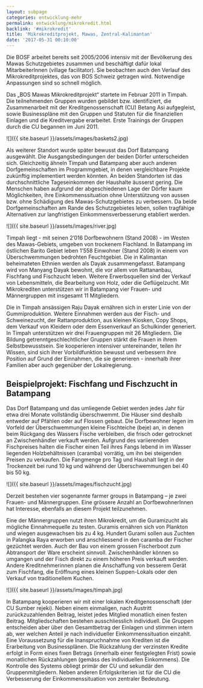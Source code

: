 ```yaml
---
layout: subpage
categories: entwicklung-mehr
permalink: entwicklung/mikrokredit.html
backlink: '#mikrokredit'
title: 'Mikrokreditprojekt, Mawas, Zentral-Kalimantan'
date: '2017-05-31 00:10:00'
---
```

Die BOSF arbeitet bereits seit 2005/2006 intensiv mit der Bevölkerung des Mawas Schutzgebietes zusammen und beschäftigt dafür lokal MitarbeiterInnen (village facilitator). Sie beobachten auch den Verlauf des Mikrokreditprojektes, das von BOS Schweiz getragen wird. Notwendige Anpassungen sind so schnell möglich.

Das „BOS Mawas Mikrokreditprojekt“ startete im Februar 2011 in Timpah. Die teilnehmenden Gruppen wurden gebildet bzw. identifiziert, die Zusammenarbeit mit der Kreditgenossenschaft (CU) Betang Asi aufgegleist, sowie Businesspläne mit den Gruppen und Statuten für die finanziellen Einlagen und die Kreditvergabe erarbeitet. Erste Trainings der Gruppen durch die CU begannen im Juni 2011\.

![]({{ site.baseurl }}/assets/images/baskets2.jpg)

Als weiterer Standort wurde später bewusst das Dorf Batampang ausgewählt. Die Ausgangsbedingungen der beiden Dörfer unterscheiden sich. Gleichzeitig ähneln Timpah und Batampang aber auch anderen Dorfgemeinschaften im Programmgebiet, in denen vergleichbare Projekte zukünftig implementiert werden könnten. An beiden Standorten ist das durchschnittliche Tageseinkommen der Haushalte äusserst gering. Die Menschen haben aufgrund der abgeschiedenen Lage der Dörfer kaum Möglichkeiten, ihre Einkommenssituation ohne Unterstützung von aussen bzw. ohne Schädigung des Mawas-Schutzgebietes zu verbessern. Da beide Dorfgemeinschaften am Rande des Schutzgebietes leben, sollen tragfähige Alternativen zur langfristigen Einkommensverbesserung etabliert werden.

![]({{ site.baseurl }}/assets/images/river.jpg)

Timpah liegt - mit seinen 2’016 Dorfbewohnern (Stand 2008) - im Westen des Mawas-Gebiets, umgeben von trockenem Flachland. In Batampang im östlichen Barito Gebiet leben 1’558 Einwohner (Stand 2008) in einem von Überschwemmungen bedrohten Feuchtgebiet. Die in Kalimantan beheimateten Ethnien werden als Dayak zusammengefasst. Batampang wird von Manyang Dayak bewohnt, die vor allem von Rattananbau, Fischfang und Fischzucht leben. Weitere Erwerbsquellen sind der Verkauf von Lebensmitteln, die Bearbeitung von Holz, oder die Geflügelzucht. Mit Mikrokrediten unterstützen wir in Batampang vier Frauen- und Männergruppen mit insgesamt 11 Mitgliedern.

Die in Timpah ansässigen Raju Dayak ernähren sich in erster Linie von der Gummiproduktion. Weitere Einnahmen werden aus der Fisch- und Schweinezucht, der Rattanproduktion, aus kleinen Kiosken, Copy Shops, dem Verkauf von Kleidern oder dem Essenverkauf an Schulkinder generiert. In Timpah unterstützen wir drei Frauengruppen mit 26 Mitgliedern. Die Bildung getrenntgeschlechtlicher Gruppen stärkt die Frauen in ihrem Selbstbewusstsein. Sie kooperieren intensiver untereinander, teilen ihr Wissen, sind sich ihrer Vorbildfunktion bewusst und verbessern ihre Position auf Grund der Einnahmen, die sie generieren - innerhalb ihrer Familien aber auch gegenüber der Lokalregierung.

## Beispielprojekt: Fischfang und Fischzucht in Batampang


Das Dorf Batampang und das umliegende Gebiet werden jedes Jahr für etwa drei Monate vollständig überschwemmt. Die Häuser sind deshalb entweder auf Pfählen oder auf Flossen gebaut. Die Dorfbewohner legen im Vorfeld der Überschwemmungen kleine Fischteiche (beje) an, in denen beim Rückgang des Wassers Fische verbleiben, die frisch oder getrocknet an Zwischenhändler verkauft werden. Aufgrund des variierenden Fischpreises halten die Fischer einen Teil ihres Fangs lebend in im Wasser liegenden Holzbehältnissen (caramba) vorrätig, um ihn bei steigenden Preisen zu verkaufen. Die Fangmenge pro Tag und Haushalt liegt in der Trockenzeit bei rund 10 kg und während der Überschwemmungen bei 40 bis 50 kg.

![]({{ site.baseurl }}/assets/images/fischzucht.jpg)

Derzeit bestehen vier sogenannte farmer groups in Batampang – je zwei Frauen- und Männergruppen. Eine grössere Anzahl an DorfbewohnerInnen hat Interesse, ebenfalls an diesem Projekt teilzunehmen.

Eine der Männergruppen nutzt ihren Mikrokredit, um die Guramizucht als mögliche Einnahmequelle zu testen. Guramis ernähren sich von Plankton und wiegen ausgewachsen bis zu 4 kg. Hundert Gurami sollen aus Zuchten in Palangka Raya erworben und anschliessend in den caramba der Fischer gezüchtet werden. Auch der Bau von einem grossen Fischerboot zum Abtransport der Ware erscheint sinnvoll. Zwischenhändler können so umgangen und der Fisch direkt zu einem höheren Preis verkauft werden. Andere Kreditnehmerinnen planen die Anschaffung von besserem Gerät zum Fischfang, die Eröffnung eines kleinen Suppen-Lokals oder den Verkauf von traditionellem Kuchen.

![]({{ site.baseurl }}/assets/images/timpah.jpg)

In Batampang kooperieren wir mit einer lokalen Kreditgenossenschaft (der CU Sumber rejeki). Neben einem einmaligen, nach Austritt zurückzuzahlenden Beitrag, leistet jedes Mitglied monatlich einen festen Beitrag. Mitgliedschaften bestehen ausschliesslich individuell. Die Gruppen entscheiden aber über den Gesamtbetrag der Einlagen und stimmen intern ab, wer welchen Anteil je nach individueller Einkommenssituation einzahlt. Eine Voraussetzung für die Inanspruchnahme von Krediten ist die Erarbeitung von Businessplänen. Die Rückzahlung der verzinsten Kredite erfolgt in Form eines fixen Betrags (innerhalb einer festgelegten Frist) sowie monatlichen Rückzahlungen (gemäss des individuellen Einkommens). Die Kontrolle des Systems obliegt primär der CU und sekundär den Gruppenmitgliedern. Neben anderen Erfolgskriterien ist für die CU die Verbesserung der Einkommenssituation von zentraler Bedeutung.